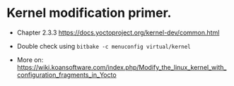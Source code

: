 # Kernel modification primer.
- Chapter 2.3.3 https://docs.yoctoproject.org/kernel-dev/common.html
- Double check using `bitbake -c menuconfig virtual/kernel`

- More on: https://wiki.koansoftware.com/index.php/Modify_the_linux_kernel_with_configuration_fragments_in_Yocto